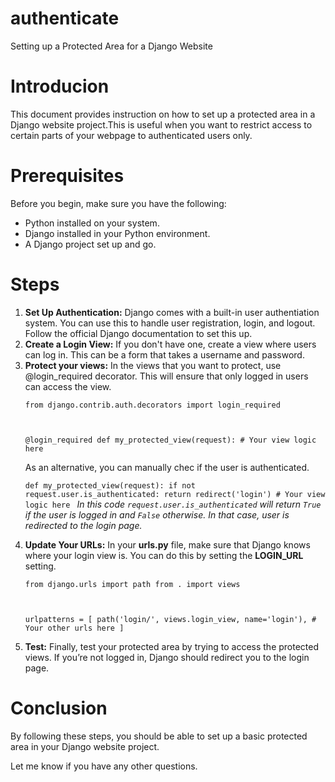 # authenticate
Setting up a Protected Area for a Django Website

# Introducion
This document provides instruction on how to set up a protected area in a Django website project.This is useful when you want to restrict access to certain parts of your webpage to authenticated users only.

# Prerequisites
Before you begin, make sure you have the following:
<ul>
  <li>Python installed on your system.</li>
  <li>Django installed in your Python environment.</li>
  <li>A Django project set up and go.</li>
</ul>

# Steps 
<ol>
<li><strong>Set Up Authentication:</strong> Django comes with a built-in user authentiation system. You can use this to handle user registration, login, and logout. Follow the official Django documentation to set this up.</li>
<li><strong>Create a Login View:</strong> If you don't have one, create a view where users can log in. This can be a form that takes a username and password.</li>
<li><strong>Protect your views:</strong> In the views that you want to protect, use @login_required decorator. This will ensure that only logged in users can access the view.
  
  <code>from django.contrib.auth.decorators import login_required
  
@login_required
def my_protected_view(request):
    # Your view logic here</code>

As an alternative, you can manually chec if the user is authenticated.

<code>def my_protected_view(request):
    if not request.user.is_authenticated:
        return redirect('login')
    # Your view logic here
</code>
<i>In this code <code>request.user.is_authenticated</code> will return <code>True</code> if the user is logged in and <code>False</code> otherwise. In that case, user is redirected to the login page.</i></li>
<li><strong>Update Your URLs:</strong>  In your <strong>urls.py</strong> file, make sure that Django knows where your login view is. You can do this by setting the <strong>LOGIN_URL</strong> setting.

<code>from django.urls import path
from . import views

urlpatterns = [
    path('login/', views.login_view, name='login'),
    # Your other urls here
]</code></li>
<li><strong>Test:</strong> Finally, test your protected area by trying to access the protected views. If you’re not logged in, Django should redirect you to the login page.</li></ol>

# Conclusion

By following these steps, you should be able to set up a basic protected area in your Django website project.

Let me know if you have any other questions.
